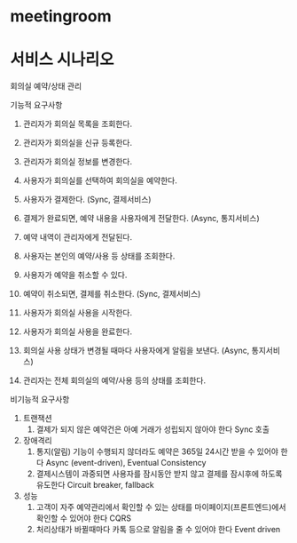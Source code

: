 # meetingroom


# 서비스 시나리오

회의실 예약/상태 관리

기능적 요구사항
1. 관리자가 회의실 목록을 조회한다.
1. 관리자가 회의실을 신규 등록한다.
1. 관리자가 회의실 정보를 변경한다.

1. 사용자가 회의실를 선택하여 회의실을 예약한다.
1. 사용자가 결제한다. (Sync, 결제서비스)
1. 결제가 완료되면, 예약 내용을 사용자에게 전달한다. (Async, 통지서비스)
1. 예약 내역이 관리자에게 전달된다.

1. 사용자는 본인의 예약/사용 등 상태를 조회한다.
1. 사용자가 예약을 취소할 수 있다.
1. 예약이 취소되면, 결제를 취소한다. (Sync, 결제서비스)

1. 사용자가 회의실 사용을 시작한다.
1. 사용자가 회의실 사용을 완료한다.
1. 회의실 사용 상태가 변경될 때마다 사용자에게 알림을 보낸다. (Async, 통지서비스)
1. 관리자는 전체 회의실의 예약/사용 등의 상태를 조회한다.

비기능적 요구사항
1. 트랜잭션
    1. 결제가 되지 않은 예약건은 아예 거래가 성립되지 않아야 한다  Sync 호출 
1. 장애격리
    1. 통지(알림) 기능이 수행되지 않더라도 예약은 365일 24시간 받을 수 있어야 한다  Async (event-driven), Eventual Consistency
    1. 결제시스템이 과중되면 사용자를 잠시동안 받지 않고 결제를 잠시후에 하도록 유도한다  Circuit breaker, fallback
1. 성능
    1. 고객이 자주 예약관리에서 확인할 수 있는 상태를 마이페이지(프론트엔드)에서 확인할 수 있어야 한다  CQRS
    1. 처리상태가 바뀔때마다 카톡 등으로 알림을 줄 수 있어야 한다  Event driven
